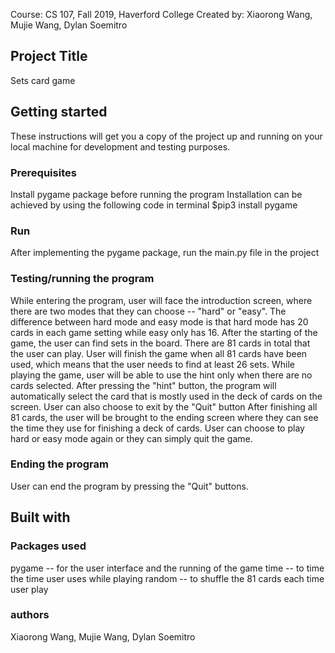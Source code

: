 Course: CS 107, Fall 2019, Haverford College
Created by: Xiaorong Wang, Mujie Wang, Dylan Soemitro


## Project Title ##
Sets card game


## Getting started
These instructions will get you a copy of the project up and running on your local machine for development and testing purposes.

### Prerequisites
Install pygame package before running the program
Installation can be achieved by using the following code in terminal
$pip3 install pygame

### Run
After implementing the pygame package, run the main.py file in the project

### Testing/running the program
While entering the program, user will face the introduction screen, where there are two modes that they can choose -- "hard" or "easy". The difference between hard mode and easy mode is that hard mode has 20 cards in each game setting while easy only has 16.
After the starting of the game, the user can find sets in the board. There are 81 cards in total that the user can play. User will finish the game when all 81 cards have been used, which means that the user needs to find at least 26 sets.
While playing the game, user will be able to use the hint only when there are no cards selected. After pressing the "hint" button, the program will automatically select the card that is mostly used in the deck of cards on the screen. User can also choose to exit by the "Quit" button
After finishing all 81 cards, the user will be brought to the ending screen where they can see the time they use for finishing a deck of cards. User can choose to play hard or easy mode again or they can simply quit the game.

### Ending the program
User can end the program by pressing the "Quit" buttons.


## Built with

### Packages used
pygame -- for the user interface and the running of the game
time -- to time the time user uses while playing
random -- to shuffle the 81 cards each time user play

### authors
Xiaorong Wang, Mujie Wang, Dylan Soemitro
